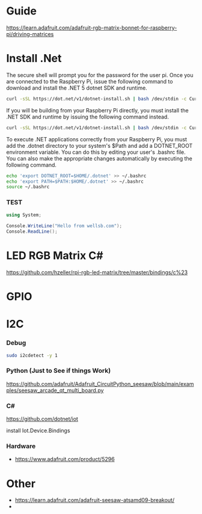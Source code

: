 # Guide
https://learn.adafruit.com/adafruit-rgb-matrix-bonnet-for-raspberry-pi/driving-matrices

# Install .Net
The secure shell will prompt you for the password for the user pi. Once you are connected to the Raspberry Pi, issue the following command to download and install the .NET 5 dotnet SDK and runtime.

``` bash
curl -sSL https://dot.net/v1/dotnet-install.sh | bash /dev/stdin -c Current --runtime dotnet
```

If you will be building from your Raspberry Pi directly, you must install the .NET SDK and runtime by issuing the following command instead.
``` bash
curl -sSL https://dot.net/v1/dotnet-install.sh | bash /dev/stdin -c Current
```

To execute .NET applications correctly from your Raspberry Pi, you must add the .dotnet directory to your system's $Path and add a DOTNET_ROOT environment variable. You can do this by editing your user's .bashrc file. You can also make the appropriate changes automatically by executing the following command.
```bash
echo 'export DOTNET_ROOT=$HOME/.dotnet' >> ~/.bashrc
echo 'export PATH=$PATH:$HOME/.dotnet' >> ~/.bashrc
source ~/.bashrc
```

### TEST

``` csharp
using System;
 
Console.WriteLine("Hello from wellsb.com");
Console.ReadLine();
```

# LED RGB Matrix C#
https://github.com/hzeller/rpi-rgb-led-matrix/tree/master/bindings/c%23

# GPIO

# I2C

### Debug
``` bash
sudo i2cdetect -y 1
```

### Python (Just to See if things Work)
https://github.com/adafruit/Adafruit_CircuitPython_seesaw/blob/main/examples/seesaw_arcade_qt_multi_board.py

### C#
https://github.com/dotnet/iot

install Iot.Device.Bindings

### Hardware
- https://www.adafruit.com/product/5296

# Other
- https://learn.adafruit.com/adafruit-seesaw-atsamd09-breakout/
- 